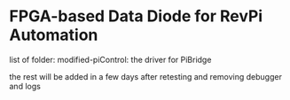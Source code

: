 # FPGA-based Data Diode for RevPi Automation

list of folder:
modified-piControl: the driver for PiBridge

the rest will be added in a few days after retesting and removing debugger and logs
